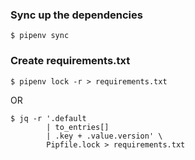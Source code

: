### Sync up the dependencies
```
$ pipenv sync
```

### Create requirements.txt
```
$ pipenv lock -r > requirements.txt
```
OR
```
$ jq -r '.default
        | to_entries[]
        | .key + .value.version' \
        Pipfile.lock > requirements.txt
```
